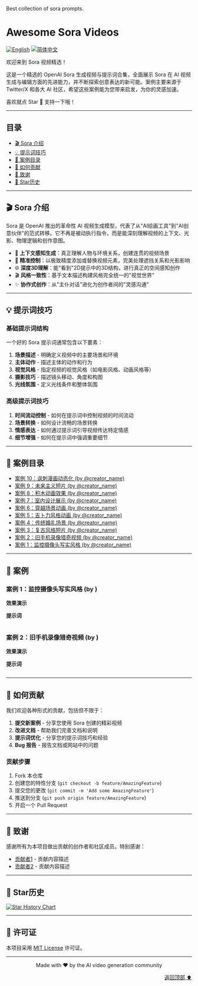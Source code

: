 Best collection of sora prompts.
# Awesome Sora Videos 

[![English](https://img.shields.io/badge/English-Click-yellow)](README_en.md)
[![简体中文](https://img.shields.io/badge/简体中文-点击查看-orange)](README.md)

欢迎来到 Sora 视频精选！

这是一个精选的 OpenAI Sora 生成视频与提示词合集，全面展示 Sora 在 AI 视频生成与编辑方面的先进能力，并不断探索创意表达的新可能。案例主要来源于 Twitter/X 和各大 AI 社区，希望这些案例能为您带来启发，为你的灵感加速。

喜欢就点 Star 🌟 支持一下哦！

---

<a id="table-of-contents"></a>
## 目录

- [🎬 Sora 介绍](#sora-intro)
- [💡 提示词技巧](#prompting-tips)
- [📖 案例目录](#cases-toc)
- [🤝 如何贡献](#how-to-contribute)
- [🙏 致谢](#acknowledgements)
- [🌟 Star历史](#star-history)

---

<a id="sora-intro"></a>
## 🎬 Sora 介绍

Sora 是 OpenAI 推出的革命性 AI 视频生成模型，代表了从"AI绘画工具"到"AI创意伙伴"的范式转移。它不再是被动执行指令，而是能深刻理解视频的上下文、光影、物理逻辑和创作意图。

- 🎯 **上下文感知生成**：真正理解人物与环境关系，创建连贯的视频场景
- 🔧 **精准控制**：以极致精度添加或替换视频元素，完美处理遮挡关系和光影影响  
- 🌐 **深度3D理解**：能"看到"2D提示中的3D结构，进行真正的空间感知创作
- 🎬 **风格一致性**：基于文本描述构建风格完全统一的"视觉世界"
- ✨ **协作式创作**：从"主仆对话"进化为创作者间的"灵感沟通"

<a id="other-models-intro"></a>

---
<a id="prompting-tips"></a>
## 💡 提示词技巧

### 基础提示词结构

一个好的 Sora 提示词通常包含以下要素：

1. **场景描述** - 明确定义视频中的主要场景和环境
2. **主体动作** - 描述主体的动作和行为
3. **视觉风格** - 指定视频的视觉风格（如电影风格、动画风格等）
4. **摄影技巧** - 描述镜头移动、角度和构图
5. **光线氛围** - 定义光线条件和整体氛围

### 高级提示词技巧

1. **时间流动控制** - 如何在提示词中控制视频的时间流动
2. **场景转换** - 如何设计流畅的场景转换
3. **情感表达** - 如何通过提示词引导视频传达特定情感
4. **细节增强** - 如何在提示词中强调重要细节

---

<a id="cases-toc"></a>
## 📖 案例目录

*   [案例 10：讽刺漫画动态化 (by @creator_name)](#cases-10)
*   [案例 9：未来主义短片 (by @creator_name)](#cases-9)
*   [案例 8：积木动画效果 (by @creator_name)](#cases-8)
*   [案例 7：室内设计展示 (by @creator_name)](#cases-7)
*   [案例 6：穿越场景动画 (by @creator_name)](#cases-6)
*   [案例 5：吉卜力风格动画 (by @creator_name)](#cases-5)
*   [案例 4：传统婚礼场景 (by @creator_name)](#cases-4)
*   [案例 3：复古风格短片 (by @creator_name)](#cases-3)
*   [案例 2：旧手机录像猎奇视频 (by @creator_name)](#cases-2)
*   [案例 1：监控摄像头写实风格 (by @creator_name)](#cases-1)

---

<a id="cases"></a>
## 🧩 案例

<a id="cases-1"></a>
### 案例 1：监控摄像头写实风格 (by )
**效果演示**


**提示词**

```plaintext

```

<a id="cases-2"></a>
### 案例 2：旧手机录像猎奇视频 (by )
**效果演示**


**提示词**

```plaintext

```

---
<a id="how-to-contribute"></a>
## 🤝 如何贡献

我们欢迎各种形式的贡献，包括但不限于：

1. **提交新案例** - 分享您使用 Sora 创建的精彩视频
2. **改进文档** - 帮助我们完善文档和说明
3. **提示词优化** - 分享您的提示词技巧和经验
4. **Bug 报告** - 报告文档或网站中的问题

### 贡献步骤

1. Fork 本仓库
2. 创建您的特性分支 (`git checkout -b feature/AmazingFeature`)
3. 提交您的更改 (`git commit -m 'Add some AmazingFeature'`)
4. 推送到分支 (`git push origin feature/AmazingFeature`)
5. 开启一个 Pull Request

---

<a id="acknowledgements"></a>
## 🙏 致谢

感谢所有为本项目做出贡献的创作者和社区成员。特别感谢：

- [贡献者1](https://github.com/contributor1) - 贡献内容描述
- [贡献者2](https://github.com/contributor2) - 贡献内容描述

---

<a id="star-history"></a>
## 🌟 Star历史

[![Star History Chart](https://api.star-history.com/svg?repos=YourUsername/awesome-sora&type=Date)](https://star-history.com/#YourUsername/awesome-sora&Date)

---

## 📄 许可证

本项目采用 [MIT License](LICENSE) 许可证。

---

<p align="center">Made with ❤️ by the AI video generation community</p>

<p align="right"><a href="#readme-top">返回顶部 ⬆️</a></p>
